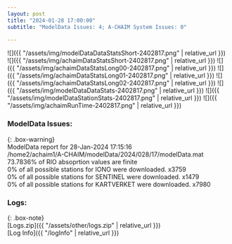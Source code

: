 ```yaml
---
layout: post
title: "2024-01-28 17:00:00"
subtitle: "ModelData Issues: 4; A-CHAIM System Issues: 0"

---
```


![]({{ "/assets/img/modelDataDataStatsShort-2402817.png" | relative_url }})
![]({{ "/assets/img/achaimDataStatsShort-2402817.png" | relative_url }})
![]({{ "/assets/img/achaimDataStatsLong00-2402817.png" | relative_url }})
![]({{ "/assets/img/achaimDataStatsLong01-2402817.png" | relative_url }})
![]({{ "/assets/img/achaimDataStatsLong02-2402817.png" | relative_url }})
![]({{ "/assets/img/modelDataDataStats-2402817.png" | relative_url }})
![]({{ "/assets/img/modelDataStationStats-2402817.png" | relative_url }})
![]({{ "/assets/img/achaimRunTime-2402817.png" | relative_url }})


### ModelData Issues:  
  
{: .box-warning}  
 ModelData report for 28-Jan-2024 17:15:16   
 /home2/achaim1/A-CHAIM/modelData/2024/028/17/modelData.mat   
 73.7836% of RIO absoprtion values are finite   
 0% of all possible stations for IONO were downloaded. x3759   
 0% of all possible stations for SENTINEL were downloaded. x1479   
 0% of all possible stations for KARTVERKET were downloaded. x7980   
  


### Logs:  
  
{: .box-note}  
[Logs.zip]({{ "/assets/other/logs.zip" | relative_url }})  
[Log Info]({{ "/logInfo" | relative_url }})  
